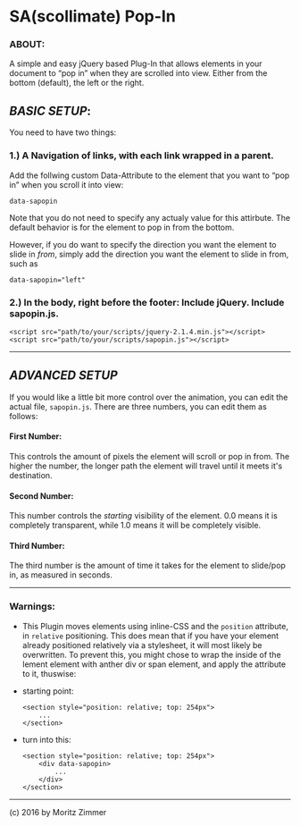 # SA(scollimate) Pop-In

### ABOUT:

A simple and easy jQuery based Plug-In that allows elements in your document to “pop in” when they are scrolled into view. Either from the bottom (default), the left or the right.

## _BASIC SETUP_:
You need to have two things: 

### 1.) A Navigation of links, with each link wrapped in a parent.

Add the follwing custom Data-Attribute to the element that you want to “pop in” when you scroll it into view:

    data-sapopin
    
Note that you do not need to specify any actualy value for this attirbute. The default behavior is for the element to pop in from the bottom.

However, if you do want to specify the direction you want the element to slide in _from_, simply add the direction you want the element to slide in from, such as 

    data-sapopin="left"

### 2.) In the body, right before the footer: Include jQuery. Include sapopin.js.

    <script src="path/to/your/scripts/jquery-2.1.4.min.js"></script>
    <script src="path/to/your/scripts/sapopin.js"></script>

---

## _ADVANCED SETUP_

If you would like a little bit more control over the animation, you can edit the actual file, `sapopin.js`. There are three numbers, you can edit them as follows:

#### First Number:
This controls the amount of pixels the element will scroll or pop in from. The higher the number, the longer path the element will travel until it meets it's destination.

#### Second Number:
This number controls the _starting_ visibility of the element. 0.0 means it is completely transparent, while 1.0 means it will be completely visible. 

#### Third Number: 
The third number is the amount of time it takes for the element to slide/pop in, as measured in seconds.


---

### Warnings:

* This Plugin moves elements using inline-CSS and the `position` attribute, in `relative` positioning. This does mean that if you have your element already positioned relatively via a stylesheet, it will most likely be overwritten. To prevent this, you might chose to wrap the inside of the lement element with anther div or span element, and apply the attribute to it, thuswise:

- starting point:
    ```
    <section style="position: relative; top: 254px">
        ...
    </section>
    ```
    
- turn into this:
    ```
    <section style="position: relative; top: 254px">
        <div data-sapopin>
            ...
        </div>
    </section>
    ```


---


(c) 2016 by Moritz Zimmer



